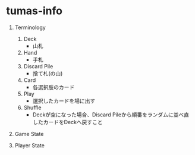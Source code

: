 # tumas-info
1. Terminology
   1. Deck
      - 山札
   1. Hand
      - 手札
   1. Discard Pile
      - 捨て札(の山)
   1. Card
      - 各選択肢のカード
   1. Play
      - 選択したカードを場に出す
   1. Shuffle
      - Deckが空になった場合、Discard Pileから順番をランダムに並べ直したカードをDeckへ戻すこと

1. Game State



1. Player State
